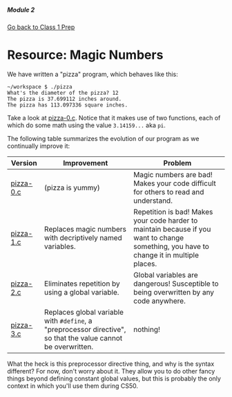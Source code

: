 ##### Module 2

[Go back to Class 1 Prep](../../class2-prep#magic-numbers-global-variables)

# Resource: Magic Numbers

We have written a "pizza" program, which behaves like this:
```
~/workspace $ ./pizza
What's the diameter of the pizza? 12
The pizza is 37.699112 inches around.
The pizza has 113.097336 square inches.
```

Take a look at [pizza-0.c](./pizza-0.c). Notice that it makes use of two functions, each of which do some math using the value `3.14159...` aka `pi`. 

The following table summarizes the evolution of our program as we continually improve it:

Version | Improvement | Problem
--------|-------------|-------- 
[pizza-0.c](./pizza-0.c) | (pizza is yummy) | Magic numbers are bad! Makes your code difficult for others to read and understand.
[pizza-1.c](./pizza-1.c) | Replaces magic numbers with decriptively named variables. | Repetition is bad! Makes your code  harder to maintain because if you want to change something, you have to change it in multiple places.
[pizza-2.c](./pizza-2.c) | Eliminates repetition by using a global variable. | Global variables are dangerous! Susceptible to being overwritten by any code anywhere. 
[pizza-3.c](./pizza-3.c) | Replaces global variable with `#define`, a "preprocessor directive", so that the value cannot be overwritten. | nothing!

What the heck is this preprocessor directive thing, and why is the syntax different? For now, don't worry about it. They allow you to do other fancy things beyond defining constant global values, but this is probably the only context in which you'll use them during CS50.
